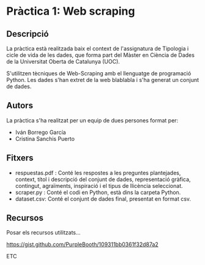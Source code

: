    
# Pràctica 1: Web scraping

## Descripció

La pràctica està realitzada baix el context de l'assignatura de Tipologia i cicle de vida de les dades, que forma part del Màster en Ciència de Dades de la Universitat Oberta de Catalunya (UOC).

S'utilitzen tècniques de Web-Scraping amb el llenguatge de programació Python. Les dades s'han extret de la web blablabla i s'ha generat un conjunt de dades.

## Autors

La pràctica s'ha realitzat per un equip de dues persones format per:
* Iván Borrego García
* Cristina Sanchis Puerto

## Fitxers

* respuestas.pdf : Conté les respostes a les preguntes plantejades, context, títol i descripció del conjunt de dades, representació gràfica, contingut, agraïments, inspiració i el tipus de llicència seleccionat.
* scraper.py : Conté el codi en Python, està dins la carpeta Python.
* dataset.csv: Conté el conjunt de dades final, presentat en format csv.

## Recursos

Posar els recursos utilitzats...

https://gist.github.com/PurpleBooth/109311bb0361f32d87a2 

ETC
